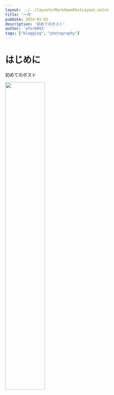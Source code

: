 ```yaml
---
layout: ../../layouts/MarkdownPostLayout.astro
title: '一月'
pubDate: 2024-01-03
description: '初めてのポスト'
author: 'afer0093'
tags: ["blogging", "photography"]
---
```


# はじめに
初めてのポスト

<img src="https://github.com/afer0093/afer0093.github.io/blob/master/public/images/DSC_4927.JPG?raw=true.jpg" width="50%">